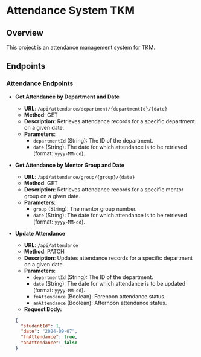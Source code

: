 # Attendance System TKM

## Overview
This project is an attendance management system for TKM.

## Endpoints

### Attendance Endpoints

- **Get Attendance by Department and Date**
  - **URL**: `/api/attendance/department/{departmentId}/{date}`
  - **Method**: GET
  - **Description**: Retrieves attendance records for a specific department on a given date.
  - **Parameters**:
    - `departmentId` (String): The ID of the department.
    - `date` (String): The date for which attendance is to be retrieved (format: `yyyy-MM-dd`).

- **Get Attendance by Mentor Group and Date**
  - **URL**: `/api/attendance/group/{group}/{date}`
  - **Method**: GET
  - **Description**: Retrieves attendance records for a specific mentor group on a given date.
  - **Parameters**:
    - `group` (String): The mentor group number.
    - `date` (String): The date for which attendance is to be retrieved (format: `yyyy-MM-dd`).

- **Update Attendance**
  - **URL**: `/api/attendance`
  - **Method**: PATCH
  - **Description**: Updates attendance records for a specific department on a given date.
  - **Parameters**:
    - `departmentId` (String): The ID of the department.
    - `date` (String): The date for which attendance is to be updated (format: `yyyy-MM-dd`).
    - `fnAttendance` (Boolean): Forenoon attendance status.
    - `anAttendance` (Boolean): Afternoon attendance status.
  - **Request Body:**
  ```json
  {
    "studentId": 1,
    "date": "2024-09-07",
    "fnAttendance": true,
    "anAttendance": false
  }

